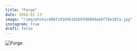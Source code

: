 ```yaml
---
title: "Forge"
date: 2016-01-13
image: "/img/photo/488fc8164b182b9fd0894ae6f76e187a.jpg"
instagram: true
draft: false
---
```


![Forge](/img/photo/488fc8164b182b9fd0894ae6f76e187a.jpg)
